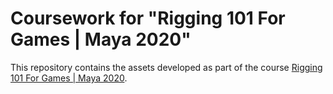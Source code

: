 # Coursework for "Rigging 101 For Games | Maya 2020"

This repository contains the assets developed as part of the course [Rigging 101 For Games | Maya 2020](https://www.udemy.com/course/rigging-basics-for-games-maya-2020/).
